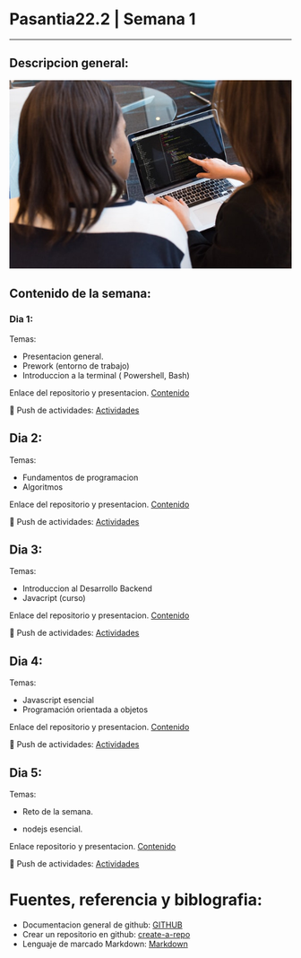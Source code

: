 # Pasantia22.2 | Semana 1
--- 
## Descripcion general:
![img](./assets/intro.jpg)

## Contenido de la semana:

### Dia 1:

Temas:
- Presentacion general. 
- Prework (entorno de trabajo)
- Introduccion a la terminal ( Powershell, Bash)

Enlace del repositorio y presentacion.
[Contenido]()

:rocket: Push de actividades: [Actividades](/work_1/README.md)  

## Dia 2:

Temas: 
- Fundamentos de programacion
- Algoritmos

Enlace del repositorio y presentacion.
[Contenido]()

:rocket: Push de actividades: [Actividades](/work_2/README.md)

## Dia 3:

Temas: 

- Introduccion al Desarrollo Backend
- Javacript (curso)

Enlace del repositorio y presentacion.
[Contenido]()

:rocket: Push de actividades: [Actividades](/work_3/README.md) 


## Dia 4:

Temas: 

- Javascript esencial
- Programación orientada a objetos

Enlace del repositorio y presentacion.
[Contenido]()

:rocket: Push de actividades: [Actividades](/work_4/README.md) 


## Dia 5:

Temas: 

- Reto de la semana.
* nodejs esencial.

Enlace repositorio y presentacion.
[Contenido]()

:rocket: Push de actividades: [Actividades](/work_5/README.md) 

# Fuentes, referencia y biblografia:
- Documentacion general de github:
[GITHUB](https://docs.github.com/es/get-started)
- Crear un repositorio en github:
[create-a-repo](https://docs.github.com/es/get-started/quickstart/create-a-repo)
- Lenguaje de marcado Markdown:
[Markdown](https://markdown.es/sintaxis-markdown/)

